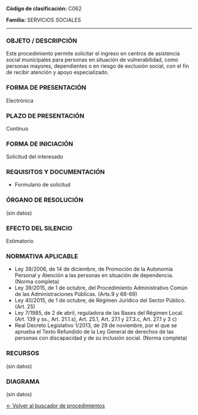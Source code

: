 
**Código de clasificación:** C062

**Familia:** SERVICIOS SOCIALES

---

### OBJETO / DESCRIPCIÓN

Este procedimiento permite solicitar el ingreso en centros de asistencia social municipales para personas en situación de vulnerabilidad, como personas mayores, dependientes o en riesgo de exclusión social, con el fin de recibir atención y apoyo especializado.

### FORMA DE PRESENTACIÓN

Electrónica

### PLAZO DE PRESENTACIÓN

Continuo

### FORMA DE INICIACIÓN

Solicitud del interesado

### REQUISITOS Y DOCUMENTACIÓN

- Formulario de solicitud

### ÓRGANO DE RESOLUCIÓN

(sin datos)

### EFECTO DEL SILENCIO

Estimatorio

### NORMATIVA APLICABLE

- Ley 39/2006, de 14 de diciembre, de Promoción de la Autonomía Personal y Atención a las personas en situación de dependencia. (Norma completa)
- Ley 39/2015, de 1 de octubre, del Procedimiento Administrativo Común de las Administraciones Públicas. (Arts.9 y 66-69)
- Ley 40/2015, de 1 de octubre, de Régimen Jurídico del Sector Público. (Art. 25)
- Ley 7/1985, de 2 de abril, reguladora de las Bases del Régimen Local. (Art. 139 y ss., Art. 21.1.s), Art. 25.1, Art. 27.1 y 27.3.c, Art. 27.1 y 3 c)
- Real Decreto Legislativo 1/2013, de 29 de noviembre, por el que se aprueba el Texto Refundido de la Ley General de derechos de las personas con discapacidad y de su inclusión social. (Norma completa)

### RECURSOS

(sin datos)

### DIAGRAMA

(sin datos)

[← Volver al buscador de procedimientos](../buscador.md)
